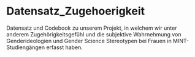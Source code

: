 # Datensatz_Zugehoerigkeit
Datensatz und Codebook zu unserem Projekt, in welchem wir unter anderem Zugehörigkeitsgefühl und die subjektive Wahrnehmung von Genderideologien und Gender Science Stereotypen bei Frauen in MINT-Studiengängen erfasst haben. 
